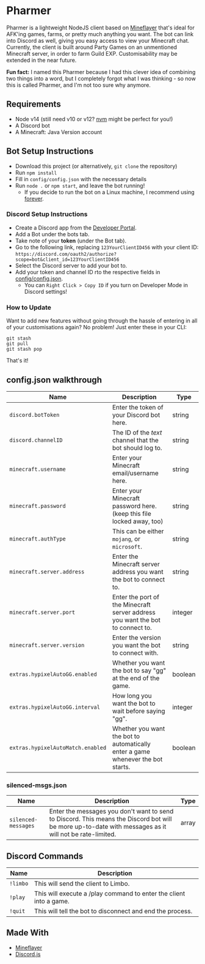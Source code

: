 # Pharmer
Pharmer is a lightweight NodeJS client based on [Mineflayer](https://mineflayer.prismarine.js.org/) that's ideal for AFK'ing games, farms, or pretty much anything you want. The bot can link into Discord as well, giving you easy access to view your Minecraft chat. Currently, the client is built around Party Games on an unmentioned Minecraft server, in order to farm Guild EXP. Customisability may be extended in the near future.

**Fun fact:** I named this Pharmer because I had this clever idea of combining two things into a word, but I completely forgot what I was thinking - so now this is called Pharmer, and I'm not too sure why anymore.

## Requirements
- Node v14 (still need v10 or v12? [nvm](https://github.com/Neilpang/nvm) might be perfect for you!)
- A Discord bot
- A Minecraft: Java Version account

## Bot Setup Instructions
- Download this project (or alternatively, `git clone` the repository)
- Run `npm install`
- Fill in `config/config.json` with the necessary details
- Run `node .` or `npm start`, and leave the bot running!
  - If you decide to run the bot on a Linux machine, I recommend using [forever](https://www.npmjs.com/package/forever).

### Discord Setup Instructions
- Create a Discord app from the [Developer Portal](https://discord.com/developers/applications).
- Add a Bot under the bots tab.
- Take note of your **token** (under the Bot tab).
- Go to the following link, replacing `123YourClientID456` with your client ID: `https://discord.com/oauth2/authorize?scope=bot&client_id=123YourClientID456`
- Select the Discord server to add your bot to.
- Add your token and channel ID rto the respective fields in [config/config.json](https://github.com/Permanently/Pharmer/blob/main/config/config.json).
  - You can `Right Click > Copy ID` if you turn on Developer Mode in Discord settings!

### How to Update
Want to add new features without going through the hassle of entering in all of your customisations again? No problem! Just enter these in your CLI:
```
git stash
git pull
git stash pop
```
That's it!

## config.json walkthrough
Name|Description|Type
--|--|--
`discord.botToken` | Enter the token of your Discord bot here. | string
`discord.channelID` | The ID of the *text* channel that the bot should log to. | string
`minecraft.username` | Enter your Minecraft email/username here. | string
`minecraft.password` | Enter your Minecraft password here. (keep this file locked away, too) | string
`minecraft.authType` | This can be either `mojang`, or `microsoft`. | string
`minecraft.server.address` | Enter the Minecraft server address you want the bot to connect to. | string
`minecraft.server.port` | Enter the port of the Minecraft server address you want the bot to connect to. | integer
`minecraft.server.version` | Enter the version you want the bot to connect with. | string
`extras.hypixelAutoGG.enabled` | Whether you want the bot to say "gg" at the end of the game. | boolean
`extras.hypixelAutoGG.interval` | How long you want the bot to wait before saying "gg". | integer
`extras.hypixelAutoMatch.enabled` | Whether you want the bot to automatically enter a game whenever the bot starts. | boolean

### silenced-msgs.json
Name|Description|Type
--|--|--
`silenced-messages` | Enter the messages you don't want to send to Discord. This means the Discord bot will be more up-to-date with messages as it will not be rate-limited. | array

## Discord Commands
Name|Description
--|--
`!limbo` | This will send the client to Limbo.
`!play` | This will execute a /play command to enter the client into a game.
`!quit` | This will tell the bot to disconnect and end the process.

## Made With
- [Mineflayer](https://mineflayer.prismarine.js.org/)
- [Discord.js](https://discord.js.org)
